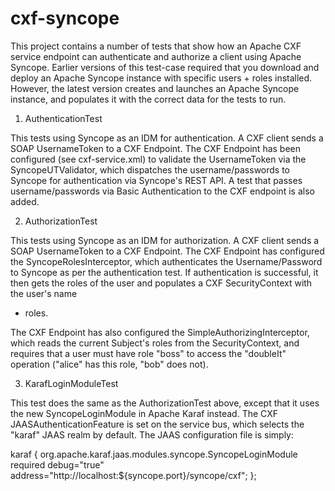 cxf-syncope
===========

This project contains a number of tests that show how an Apache CXF service
endpoint can authenticate and authorize a client using Apache Syncope. Earlier
versions of this test-case required that you download and deploy an Apache
Syncope instance with specific users + roles installed. However, the latest
version creates and launches an Apache Syncope instance, and populates it
with the correct data for the tests to run.

1) AuthenticationTest

This tests using Syncope as an IDM for authentication. A CXF client sends a
SOAP UsernameToken to a CXF Endpoint. The CXF Endpoint has been configured
(see cxf-service.xml) to validate the UsernameToken via the
SyncopeUTValidator, which dispatches the username/passwords to Syncope for
authentication via Syncope's REST API. A test that passes username/passwords 
via Basic Authentication to the CXF endpoint is also added.

2) AuthorizationTest

This tests using Syncope as an IDM for authorization. A CXF client sends a
SOAP UsernameToken to a CXF Endpoint. The CXF Endpoint has configured the
SyncopeRolesInterceptor, which authenticates the Username/Password to Syncope
as per the authentication test. If authentication is successful, it then gets
the roles of the user and populates a CXF SecurityContext with the user's name
+ roles.

The CXF Endpoint has also configured the SimpleAuthorizingInterceptor, which
reads the current Subject's roles from the SecurityContext, and requires that
a user must have role "boss" to access the "doubleIt" operation ("alice" has
this role, "bob" does not). 

3) KarafLoginModuleTest

This test does the same as the AuthorizationTest above, except that it uses
the new SyncopeLoginModule in Apache Karaf instead. The CXF
JAASAuthenticationFeature is set on the service bus, which selects the "karaf"
JAAS realm by default. The JAAS configuration file is simply:

karaf {
    org.apache.karaf.jaas.modules.syncope.SyncopeLoginModule required
    debug="true"
    address="http://localhost:${syncope.port}/syncope/cxf";
};


